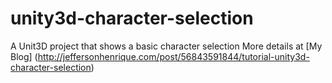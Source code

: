 unity3d-character-selection
===========================

A Unit3D project that shows a basic character selection
More details at [My Blog] (http://jeffersonhenrique.com/post/56843591844/tutorial-unity3d-character-selection)
